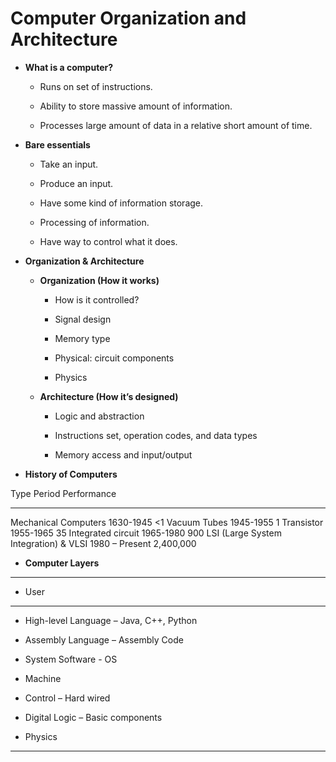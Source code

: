 Computer Organization and Architecture
======================================

-   **What is a computer?**

    -   Runs on set of instructions.

    -   Ability to store massive amount of information.

    -   Processes large amount of data in a relative short amount
        of time.

-   **Bare essentials**

    -   Take an input.

    -   Produce an input.

    -   Have some kind of information storage.

    -   Processing of information.

    -   Have way to control what it does.

-   **Organization & Architecture**

    -   **Organization (How it works)**

        -   How is it controlled?

        -   Signal design

        -   Memory type

        -   Physical: circuit components

        -   Physics

    -   **Architecture (How it’s designed)**

        -   Logic and abstraction

        -   Instructions set, operation codes, and data types

        -   Memory access and input/output

-   **History of Computers**

  Type                                    Period           Performance
  --------------------------------------- ---------------- -------------
  Mechanical Computers                    1630-1945        &lt;1
  Vacuum Tubes                            1945-1955        1
  Transistor                              1955-1965        35
  Integrated circuit                      1965-1980        900
  LSI (Large System Integration) & VLSI   1980 – Present   2,400,000

-   **Computer Layers**

  ---------------------------------------------
  -   User

  ---------------------------------------------
  -   High-level Language – Java, C++, Python

  -   Assembly Language – Assembly Code

  -   System Software - OS

  -   Machine

  -   Control – Hard wired

  -   Digital Logic – Basic components

  -   Physics

  ---------------------------------------------


